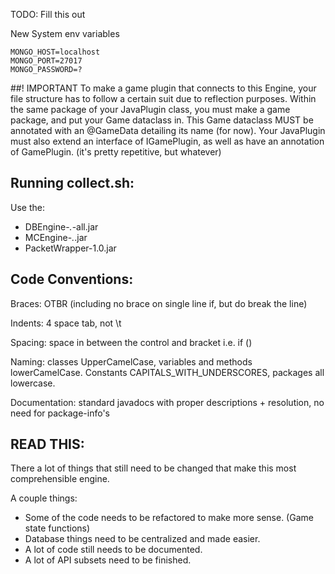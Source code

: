 TODO: Fill this out

New System env variables
```
MONGO_HOST=localhost
MONGO_PORT=27017
MONGO_PASSWORD=?
```

##! IMPORTANT
To make a game plugin that connects to this Engine, your file structure has to follow a certain suit due to reflection purposes.
Within the same package of your JavaPlugin class, you must make a game package, and put your Game dataclass in. This Game dataclass MUST be annotated with an @GameData detailing its name (for now).
Your JavaPlugin must also extend an interface of IGamePlugin, as well as have an annotation of GamePlugin. (it's pretty repetitive, but whatever)

## Running collect.sh:
Use the:
- DBEngine-*.*-all.jar
- MCEngine-*.*.jar
- PacketWrapper-1.0.jar


## Code Conventions:
Braces: OTBR (including no brace on single line if, but do break the line)

Indents: 4 space tab, not \t

Spacing: space in between the control and bracket i.e. if ()

Naming: classes UpperCamelCase, variables and methods lowerCamelCase. Constants CAPITALS_WITH_UNDERSCORES, packages
 all lowercase.

Documentation: standard javadocs with proper descriptions + resolution, no need for package-info's


## READ THIS:

There a lot of things that still need to be changed that make this most comprehensible engine.

A couple things:
- Some of the code needs to be refactored to make more sense. (Game state functions)
- Database things need to be centralized and made easier.
- A lot of code still needs to be documented.
- A lot of API subsets need to be finished.

